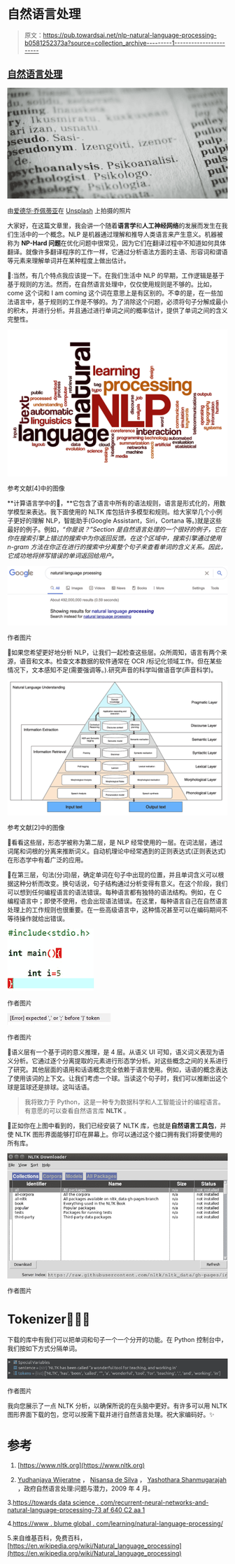 # 自然语言处理

> 原文：<https://pub.towardsai.net/nlp-natural-language-processing-b0581252373a?source=collection_archive---------1----------------------->

## [自然语言处理](https://towardsai.net/p/category/nlp)

![](img/cf74eb63a323238d79730986ee0ccfcf.png)

由[爱德华·乔佩蒂亚](https://unsplash.com/@edurnepaula?utm_source=medium&utm_medium=referral)在 [Unsplash](https://unsplash.com?utm_source=medium&utm_medium=referral) 上拍摄的照片

大家好，在这篇文章里，我会讲一个随着**语言学**和**人工神经网络**的发展而发生在我们生活中的一个概念。NLP 是机器通过理解和推导人类语言来产生意义。机器被称为 **NP-Hard 问题**在优化问题中很常见，因为它们在翻译过程中不知道如何具体翻译。就像许多翻译程序的工作一样，它通过分析语法方面的主语、形容词和谓语等元素来理解单词并在某种程度上做出估计。

🧷:当然，有几个特点我应该提一下。在我们生活中 NLP 的早期，工作逻辑是基于基于规则的方法。然而，在自然语言处理中，仅仅使用规则是不够的。比如，come 这个词和 I am coming 这个词在意思上是有区别的。不幸的是，在一些加法语言中，基于规则的工作是不够的。为了消除这个问题，必须将句子分解成最小的积木，并进行分析。并且通过进行单词之间的概率估计，提供了单词之间的含义完整性。

![](img/80c661fc6f7d71ee547418fb7e1b0a99.png)

参考文献[4]中的图像

**计算语言学中的🧷，**它包含了语言中所有的语法规则，语言是形式化的，用数学模型来表达。我下面使用的 NLTK 库包括许多模型和规则。给大家举几个小例子更好的理解 NLP，智能助手(Google Assistant，Siri，Cortana 等。)就是这些最好的例子。例如，*“你是说？”Section 是自然语言处理的一个很好的例子，它在你在搜索引擎上错过的搜索中为你返回反馈。在这个区域中，搜索引擎通过使用 n-gram 方法在你正在进行的搜索中分离整个句子来查看单词的含义关系。因此，它成功地将拼写错误的单词返回给用户。*

![](img/b69a165309e0784112b5801fa13d1f82.png)

作者图片

🔺如果您希望更好地分析 NLP，让我们一起检查这些层。众所周知，语言有两个来源，语音和文本。检查文本数据的软件通常在 OCR /标记化领域工作。但在某些情况下，文本感知不足(需要强调等。).研究声音的科学叫做语音学(声音科学)。

![](img/9ceca9db61ee8b3f65a6a28b0f707690.png)

参考文献[2]中的图像

🔺看看这些层，形态学被称为第二层，是 NLP 经常使用的一层。在词法层，通过词尾和词根的分离来推断词义。自动机理论中经常遇到的正则表达式(正则表达式)在形态学中有着广泛的应用。

🔺在第三层，句法(分词)层，确定单词在句子中出现的位置，并且单词含义可以根据这种分析而改变。换句话说，句子结构通过分析变得有意义。在这个阶段，我们可以想到任何编程语言的语法错误。每种语言都有独特的语法结构。例如，在 C 编程语言中；即使不使用，也会出现语法错误。在这里，每种语言自己在自然语言处理上的工作规则也很重要。在一些高级语言中，这种情况甚至可以在编码期间不等待操作就给出错误。

![](img/f4cac70c02d87ed4f8dd77f7541b4a90.png)

作者图片

![](img/6c95bd01d36890a1f9971a403a3ef188.png)

作者图片

🔺语义层有一个基于词的意义推理，是 4 层。从语义 UI 可知，语义词义表现为语义分析。它通过逐个分离提取的元素进行形态学分析。对这些概念之间的关系进行了研究。其他层面的语用和话语概念完全依赖于语言使用。例如，话语的概念表达了使用该词的上下文。让我们考虑一个球。当读这个句子时，我们可以推断出这个球是篮球还是排球。这叫话语。

> 我将致力于 Python，这是一种专为数据科学和人工智能设计的编程语言。有意愿的可以查看自然语言库 **NLTK** 。

🧷正如你在上图中看到的，我们已经安装了 NLTK 库，也就是**自然语言工具包**，并使 NLTK 图形界面能够打印在屏幕上。你可以通过这个接口拥有我们将要使用的所有库。

![](img/87734cf50d398d0413a14ef7c359c5ad.png)

作者图片

# Tokenizer🕵🏻‍♀️

下载的库中有我们可以把单词和句子一个一个分开的功能。在 Python 控制台中，我们按如下方式分隔单词。

![](img/279ba5e7d147da36b22e5997ac9c395d.png)

作者图片

我向您展示了一点 NLTK 分析，以确保所说的在头脑中更好。有许多可以用 NLTK 图形界面下载的包，您可以按需下载并进行自然语言处理。祝大家编码好。✨

# 参考

1.  [https://www.nltk.org](https://www.nltk.org)

2. [Yudhanjaya Wijeratne](https://www.researchgate.net/publication/scientific-contributions/Yudhanjaya-Wijeratne-2158963013?_sg%5B0%5D=kMMeTz3KXh5_urSdUSTJoaf84M7NJrKACZTL-jceKzyPOWUw_fo2HFr5y-0MO_3YYLtFpE8._dRN0T2eA2X-gjZ3EIlb3kSOTuEtNj42OxRQqmkqoEJUxmQCVOkaQRmQCV-r2PPLOXMuBqyghHXPIhL--Ftjyg&_sg%5B1%5D=hS4nOU-_UgFy_PgC1C74gyeJ55AxP1Y3tAeOmgPCk71YT3mcUHT9bcjB1uYk28UBgRHuHgQ.Rp9BSJRufLwYeT90vUMa1DvBqZzW_oQl2QAkvqcT4uj02Sis_L4lYGZ2XHYv5RsZIU-35_3OMb7X2s0DC8lf2g) ， [Nisansa de Silva](https://www.researchgate.net/publication/profile/Nisansa_De_Silva2?_sg%5B0%5D=kMMeTz3KXh5_urSdUSTJoaf84M7NJrKACZTL-jceKzyPOWUw_fo2HFr5y-0MO_3YYLtFpE8._dRN0T2eA2X-gjZ3EIlb3kSOTuEtNj42OxRQqmkqoEJUxmQCVOkaQRmQCV-r2PPLOXMuBqyghHXPIhL--Ftjyg&_sg%5B1%5D=hS4nOU-_UgFy_PgC1C74gyeJ55AxP1Y3tAeOmgPCk71YT3mcUHT9bcjB1uYk28UBgRHuHgQ.Rp9BSJRufLwYeT90vUMa1DvBqZzW_oQl2QAkvqcT4uj02Sis_L4lYGZ2XHYv5RsZIU-35_3OMb7X2s0DC8lf2g) ， [Yashothara Shanmugarajah](https://www.researchgate.net/publication/scientific-contributions/Yashothara-Shanmugarajah-2158949788?_sg%5B0%5D=kMMeTz3KXh5_urSdUSTJoaf84M7NJrKACZTL-jceKzyPOWUw_fo2HFr5y-0MO_3YYLtFpE8._dRN0T2eA2X-gjZ3EIlb3kSOTuEtNj42OxRQqmkqoEJUxmQCVOkaQRmQCV-r2PPLOXMuBqyghHXPIhL--Ftjyg&_sg%5B1%5D=hS4nOU-_UgFy_PgC1C74gyeJ55AxP1Y3tAeOmgPCk71YT3mcUHT9bcjB1uYk28UBgRHuHgQ.Rp9BSJRufLwYeT90vUMa1DvBqZzW_oQl2QAkvqcT4uj02Sis_L4lYGZ2XHYv5RsZIU-35_3OMb7X2s0DC8lf2g) ，政府自然语言处理:问题与潜力，2009 年 4 月。

3.[https://towards data science . com/recurrent-neural-networks-and-natural-language-processing-73 af 640 C2 aa 1](https://towardsdatascience.com/recurrent-neural-networks-and-natural-language-processing-73af640c2aa1)

4.[https://www . blume global . com/learning/natural-language-processing/](https://www.blumeglobal.com/learning/natural-language-processing/)

5.来自维基百科，免费百科，[https://en.wikipedia.org/wiki/Natural_language_processing](https://en.wikipedia.org/wiki/Natural_language_processing)